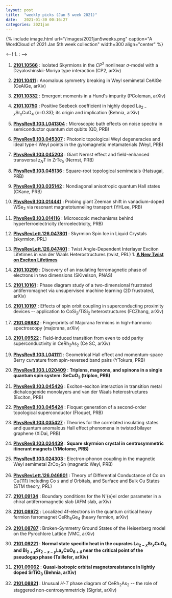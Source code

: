 ```yaml
---
layout: post
title:  "weekly picks (Jan 5 week 2021)"
date:   2021-01-30 00:16:27
categories: 2021jan
---
```


{% include image.html url="/images/2021jan5weeks.png" caption="A WordCloud of 2021 Jan 5th week collection" width=300 align="center" %}


<--! 1. **[]()** : -->

1. **[2101.10566](http://arxiv.org/abs/2101.10566)** : Isolated Skyrmions in the $CP^2$ nonlinear $\sigma$-model with a Dzyaloshinskii-Moriya type interaction (CP2, arXiv)

1. **[2101.10411](http://arxiv.org/abs/2101.10411)** : Anomalous symmetry breaking in Weyl semimetal CeAlGe (CeAlGe, arXiv)

1. **[2101.10332](http://arxiv.org/abs/2101.10332)** : Emergent moments in a Hund's impurity (PColeman, arXiv)


1. **[2101.10750](http://arxiv.org/abs/2101.10750)** : Positive Seebeck coefficient in highly doped La$_{2-x}$Sr$_x$CuO$_4$ ($x$=0.33); its origin and implication (Behnia, arXiv)

1. **[PhysRevB.103.L041304](https://link.aps.org/doi/10.1103/PhysRevB.103.L041304)** : Microscopic bath effects on noise spectra in semiconductor quantum dot qubits (QD, PRB)

1. **[PhysRevB.103.045307](https://link.aps.org/doi/10.1103/PhysRevB.103.045307)** : Photonic topological Weyl degeneracies and ideal type-I Weyl points in the gyromagnetic metamaterials (Weyl, PRB)

1. **[PhysRevB.103.045203](https://link.aps.org/doi/10.1103/PhysRevB.103.045203)** : Giant Nernst effect and field-enhanced transversal ${z}_{N}\mathrm{T}$ in ${\mathrm{ZrTe}}_{5}$ (Nernst, PRB)

1. **[PhysRevB.103.045136](https://link.aps.org/doi/10.1103/PhysRevB.103.045136)** : Square-root topological semimetals (Hatsugai, PRB)

1. **[PhysRevB.103.035142](https://link.aps.org/doi/10.1103/PhysRevB.103.035142)** : Nondiagonal anisotropic quantum Hall states (CKane, PRB)

1. **[PhysRevB.103.014441](https://link.aps.org/doi/10.1103/PhysRevB.103.014441)** : Probing giant Zeeman shift in vanadium-doped $\mathrm{W}{\mathrm{Se}}_{2}$ via resonant magnetotunneling transport (YHLee, PRB)

1. **[PhysRevB.103.014116](https://link.aps.org/doi/10.1103/PhysRevB.103.014116)** : Microscopic mechanisms behind hyperferroelectricity (ferroelectricity, PRB)

1. **[PhysRevLett.126.047801](https://link.aps.org/doi/10.1103/PhysRevLett.126.047801)** : Skyrmion Spin Ice in Liquid Crystals (skyrmion, PRL)

1. **[PhysRevLett.126.047401](https://link.aps.org/doi/10.1103/PhysRevLett.126.047401)** : Twist Angle-Dependent Interlayer Exciton Lifetimes in van der Waals Heterostructures (twist, PRL) 1. **[A New Twist on Exciton Lifetimes](https://physics.aps.org/articles/v14/s2)**  




1. **[2101.10299](http://arxiv.org/abs/2101.10299)** : Discovery of an insulating ferromagnetic phase of electrons in two dimensions (SKivelson, PNAS)

1. **[2101.10161](http://arxiv.org/abs/2101.10161)** : Phase diagram study of a two-dimensional frustrated antiferromagnet via unsupervised machine learning (2D frustrated, arXiv)

1. **[2101.10197](http://arxiv.org/abs/2101.10197)** : Effects of spin orbit coupling in superconducting proximity devices -- application to $\mathrm{CoSi_2 / TiSi_2}$ heterostructures (FCZhang, arXiv)

1. **[2101.09882](http://arxiv.org/abs/2101.09882)** : Fingerprints of Majorana fermions in high-harmonic spectroscopy (majorana, arXiv)

1. **[2101.09522](http://arxiv.org/abs/2101.09522)** : Field-induced transition from even to odd parity superconductivity in CeRh$_2$As$_2$ (Ce SC, arXiv)

1. **[PhysRevB.103.L041111](https://link.aps.org/doi/10.1103/PhysRevB.103.L041111)** : Geometrical Hall effect and momentum-space Berry curvature from spin-reversed band pairs (YTokura, PRB)

1. **[PhysRevB.103.L020409](https://link.aps.org/doi/10.1103/PhysRevB.103.L020409)** : **Triplons, magnons, and spinons in a single quantum spin system: ${\mathrm{SeCuO}}_{3}$ (triplon, PRB)**

1. **[PhysRevB.103.045426](https://link.aps.org/doi/10.1103/PhysRevB.103.045426)** : Exciton-exciton interaction in transition metal dichalcogenide monolayers and van der Waals heterostructures (Exciton, PRB)

1. **[PhysRevB.103.045424](https://link.aps.org/doi/10.1103/PhysRevB.103.045424)** : Floquet generation of a second-order topological superconductor (Floquet, PRB)

1. **[PhysRevB.103.035427](https://link.aps.org/doi/10.1103/PhysRevB.103.035427)** : Theories for the correlated insulating states and quantum anomalous Hall effect phenomena in twisted bilayer graphene (XiDai, PRB)

1. **[PhysRevB.103.024439](https://link.aps.org/doi/10.1103/PhysRevB.103.024439)** : **Square skyrmion crystal in centrosymmetric itinerant magnets (YMotome, PRB)**

1. **[PhysRevB.103.024303](https://link.aps.org/doi/10.1103/PhysRevB.103.024303)** : Electron-phonon coupling in the magnetic Weyl semimetal $\mathrm{Zr}{\mathrm{Co}}_{2}\mathrm{Sn}$ (magnetic Weyl, PRB)

1. **[PhysRevLett.126.046801](https://link.aps.org/doi/10.1103/PhysRevLett.126.046801)** : Theory of Differential Conductance of Co on Cu(111) Including Co $s$ and $d$ Orbitals, and Surface and Bulk Cu States (STM theory, PRL)


1. **[2101.09134](http://arxiv.org/abs/2101.09134)** : Boundary conditions for the N\'{e}el order parameter in a chiral antiferromagnetic slab (AFM slab, arXiv)

1. **[2101.08972](http://arxiv.org/abs/2101.08972)** : Localized 4f-electrons in the quantum critical heavy fermion ferromagnet CeRh$_6$Ge$_4$ (heavy fermion, arXiv)

1. **[2101.08787](http://arxiv.org/abs/2101.08787)** : Broken-Symmetry Ground States of the Heisenberg model on the Pyrochlore Lattice (VMC, arXiv)

1. **[2101.09221](http://arxiv.org/abs/2101.09221)** : **Normal state specific heat in the cuprates La$_{2-x}$Sr$_x$CuO$_4$ and Bi$_{2+y}$Sr$_{2-x-y}$La$_x$CuO$_{6+\delta}$ near the critical point of the pseudogap phase (Taillefer, arXiv)**

1. **[2101.09062](http://arxiv.org/abs/2101.09062)** : **Quasi-isotropic orbital magnetoresistance in lightly doped SrTiO$_{3}$ (Behnia, arXiv)**

1. **[2101.08821](http://arxiv.org/abs/2101.08821)** : Unusual $H$-$T$ phase diagram of CeRh$_2$As$_2$ -- the role of staggered non-centrosymmetriciy (Sigrist, arXiv)

